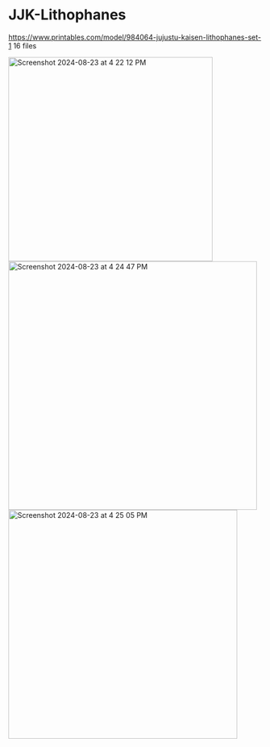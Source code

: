 # JJK-Lithophanes

 https://www.printables.com/model/984064-jujustu-kaisen-lithophanes-set-1
 16 files

  <img width="405" alt="Screenshot 2024-08-23 at 4 22 12 PM" src="https://github.com/user-attachments/assets/7bdcb965-6a51-49ac-aabd-684276e1c8ba">
<img width="493" alt="Screenshot 2024-08-23 at 4 24 47 PM" src="https://github.com/user-attachments/assets/6ffdb492-6679-48e0-804f-c57b75d0e408">
<img width="454" alt="Screenshot 2024-08-23 at 4 25 05 PM" src="https://github.com/user-attachments/assets/b8381fb6-b819-43d3-93df-a62adc2b8276">
